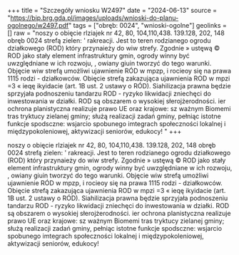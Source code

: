 +++
title = "Szczegóły wniosku W2497"
date = "2024-06-13"
source = "https://bip.brg.gda.pl/images/uploads/wnioski-do-planu-ogolnego/w2497.pdf"
tags = ["obręb: 0024", "wnioski-ogolne"]
geolinks = []
raw = "noszy o obięcie rlziajek nr 42, 80, 104,110,438. 139.128, 202, 148 obręb 0024 strefą zielen: ' rakreacji. Jest to teren rodzianego ogrodu działkowego (ROD) który przynaieży do wiw strefy. Zgodnie » ustęwą © ROD jako stały element infrastruktury gmin, ogrody winny być uwzględniane w ich rozwoju, , owiany giuin tworzyć do tego warunki. Objęcie wiw strefą umożliwi ujawnienie RÓD w mpzp, i rocieoy się na prawa 1115 rodzi - działkowców. Obięcie strefą zakazująca ujawnienia ROD w mpzi =3 « ieqę ikyidacie (art. 1B ust. 2 ustawy o RÓD). Siahilizacja prawna będzie sprzyjała podnoszeniu tandarzu ROD - ryzyko likwidacji zniechęci do inwestowania w działki. ROD są obszarem o wysokiej słerojżerodności. ier ochrona planistyczna realizuje prawo UE oraz krajowe: sz ważnym Biomemi tras tryktucy zielanej gminy; służą realizacji zadań gminy, pełniąc istotne funkcje spodsczne: wsjarcio spobunego imtegrach społeczności lokalnej i międzypokoleniowej, aktywizacji seniorów, edukocy! "
+++

noszy o obięcie rlziajek nr 42, 80, 104,110,438. 139.128, 202, 148 obręb 0024 strefą zielen: '
rakreacji. Jest to teren rodzianego ogrodu działkowego (ROD) który przynaieży do wiw strefy. Zgodnie
» ustęwą © ROD jako stały element infrastruktury gmin, ogrody winny być uwzględniane w ich rozwoju,
, owiany giuin tworzyć do tego warunki. Objęcie wiw strefą umożliwi ujawnienie RÓD w mpzp, i
rocieoy się na prawa 1115 rodzi - działkowców. Obięcie strefą zakazująca ujawnienia ROD w mpzi
=3 « ieqę ikyidacie (art. 1B ust. 2 ustawy o RÓD). Siahilizacja prawna będzie sprzyjała podnoszeniu
tandarzu ROD - ryzyko likwidacji zniechęci do inwestowania w działki. ROD są obszarem o wysokiej
słerojżerodności. ier ochrona planistyczna realizuje prawo UE oraz krajowe: sz ważnym Biomemi
tras tryktucy zielanej gminy; służą realizacji zadań gminy, pełniąc istotne funkcje spodsczne: wsjarcio
spobunego imtegrach społeczności lokalnej i międzypokoleniowej, aktywizacji seniorów, edukocy!



